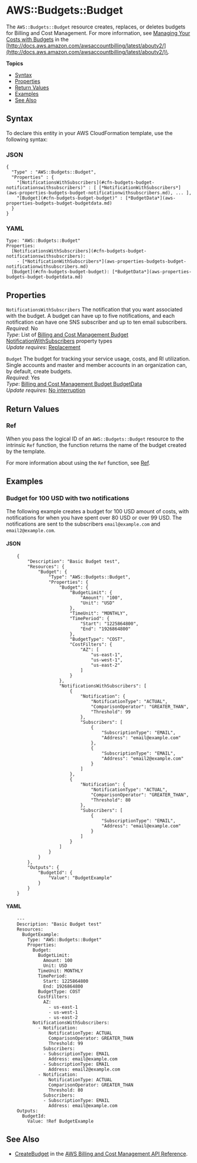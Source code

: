 # AWS::Budgets::Budget<a name="aws-resource-budgets-budget"></a>

The `AWS::Budgets::Budget` resource creates, replaces, or deletes budgets for Billing and Cost Management\. For more information, see [Managing Your Costs with Budgets](http://docs.aws.amazon.com/http://docs.aws.amazon.com/awsaccountbilling/latest/aboutv2/budgets-managing-costs.html) in the [http://docs.aws.amazon.com/awsaccountbilling/latest/aboutv2/](http://docs.aws.amazon.com/awsaccountbilling/latest/aboutv2/)\. 

**Topics**
+ [Syntax](#aws-resource-budgets-budget-syntax)
+ [Properties](#aws-resource-budgets-budget-properties)
+ [Return Values](#aws-resource-budgets-budget-returnvalues)
+ [Examples](#aws-resource-budgets-budget-examples)
+ [See Also](#aws-resource-budgets-budget-seealso)

## Syntax<a name="aws-resource-budgets-budget-syntax"></a>

To declare this entity in your AWS CloudFormation template, use the following syntax:

### JSON<a name="aws-resource-budgets-budget-syntax.json"></a>

```
{
  "Type" : "AWS::Budgets::Budget",
  "Properties" : {
    "[NotificationsWithSubscribers](#cfn-budgets-budget-notificationswithsubscribers)" : [ [*NotificationWithSubscribers*](aws-properties-budgets-budget-notificationwithsubscribers.md), ... ],
    "[Budget](#cfn-budgets-budget-budget)" : [*BudgetData*](aws-properties-budgets-budget-budgetdata.md)
  }
}
```

### YAML<a name="aws-resource-budgets-budget-syntax.yaml"></a>

```
Type: "AWS::Budgets::Budget"
Properties:
  [NotificationsWithSubscribers](#cfn-budgets-budget-notificationswithsubscribers): 
    - [*NotificationWithSubscribers*](aws-properties-budgets-budget-notificationwithsubscribers.md)
  [Budget](#cfn-budgets-budget-budget): [*BudgetData*](aws-properties-budgets-budget-budgetdata.md)
```

## Properties<a name="aws-resource-budgets-budget-properties"></a>

`NotificationsWithSubscribers`  <a name="cfn-budgets-budget-notificationswithsubscribers"></a>
The notification that you want associated with the budget\. A budget can have up to five notifications, and each notification can have one SNS subscriber and up to ten email subscribers\.  
 *Required*: No  
 *Type*: List of [Billing and Cost Management Budget NotificationWithSubscribers](aws-properties-budgets-budget-notificationwithsubscribers.md) property types  
 *Update requires*: [Replacement](using-cfn-updating-stacks-update-behaviors.md#update-replacement)

`Budget`  <a name="cfn-budgets-budget-budget"></a>
The budget for tracking your service usage, costs, and RI utilization\. Single accounts and master and member accounts in an organization can, by default, create budgets\.   
 *Required*: Yes  
 *Type*: [Billing and Cost Management Budget BudgetData](aws-properties-budgets-budget-budgetdata.md)  
 *Update requires*: [No interruption](using-cfn-updating-stacks-update-behaviors.md#update-no-interrupt) 

## Return Values<a name="aws-resource-budgets-budget-returnvalues"></a>

### Ref<a name="aws-resource-budgets-budget-ref"></a>

When you pass the logical ID of an `AWS::Budgets::Budget` resource to the intrinsic `Ref` function, the function returns the name of the budget created by the template\. 

For more information about using the `Ref` function, see [Ref](intrinsic-function-reference-ref.md)\. 

## Examples<a name="aws-resource-budgets-budget-examples"></a>

### Budget for 100 USD with two notifications<a name="aws-resource-budgets-budget-example1"></a>

The following example creates a budget for 100 USD amount of costs, with notifications for when you have spent over 80 USD or over 99 USD\. The notifications are sent to the subscribers `email@example.com` and `email2@example.com`\.

#### JSON<a name="aws-resource-budgets-budget-example1.json"></a>

```
    {
        "Description": "Basic Budget test",
        "Resources": {
            "Budget": {
                "Type": "AWS::Budgets::Budget",
                "Properties": {
                    "Budget": {
                        "BudgetLimit": {
                            "Amount": "100",
                            "Unit": "USD"
                        },
                        "TimeUnit": "MONTHLY",
                        "TimePeriod": {
                            "Start": "1225864800",
                            "End": "1926864800"
                        },
                        "BudgetType": "COST",
                        "CostFilters": {
                            "AZ": [
                                "us-east-1",
                                "us-west-1",
                                "us-east-2"
                            ]
                        }
                    },
                    "NotificationsWithSubscribers": [
                        {
                            "Notification": {
                                "NotificationType": "ACTUAL",
                                "ComparisonOperator": "GREATER_THAN",
                                "Threshold": 99
                            },
                            "Subscribers": [
                                {
                                    "SubscriptionType": "EMAIL",
                                    "Address": "email@example.com"
                                },
                                {
                                    "SubscriptionType": "EMAIL",
                                    "Address": "email2@example.com"
                                }
                            ]
                        },
                        {
                            "Notification": {
                                "NotificationType": "ACTUAL",
                                "ComparisonOperator": "GREATER_THAN",
                                "Threshold": 80
                            },
                            "Subscribers": [
                                {
                                    "SubscriptionType": "EMAIL",
                                    "Address": "email@example.com"
                                }
                            ]
                        }
                    ]
                }
            }
        },
        "Outputs": {
            "BudgetId": {
                "Value": "BudgetExample"
            }
        }
    }
```

#### YAML<a name="aws-resource-budgets-budget-example1.yaml"></a>

```
    ---
    Description: "Basic Budget test"
    Resources:
      BudgetExample:
        Type: "AWS::Budgets::Budget"
        Properties:
          Budget:
            BudgetLimit:
              Amount: 100
              Unit: USD
            TimeUnit: MONTHLY
            TimePeriod:
              Start: 1225864800
              End: 1926864800
            BudgetType: COST
            CostFilters:
              AZ:
                - us-east-1
                - us-west-1
                - us-east-2
          NotificationsWithSubscribers:
            - Notification:
                NotificationType: ACTUAL
                ComparisonOperator: GREATER_THAN
                Threshold: 99
              Subscribers:
              - SubscriptionType: EMAIL
                Address: email@example.com
              - SubscriptionType: EMAIL
                Address: email2@example.com
            - Notification:
                NotificationType: ACTUAL
                ComparisonOperator: GREATER_THAN
                Threshold: 80
              Subscribers:
              - SubscriptionType: EMAIL
                Address: email@example.com
    Outputs:
      BudgetId:
        Value: !Ref BudgetExample
```

## See Also<a name="aws-resource-budgets-budget-seealso"></a>
+ [CreateBudget](http://docs.aws.amazon.com/aws-cost-management/latest/APIReference/API_budgets_CreateBudget.html) in the [AWS Billing and Cost Management API Reference](http://docs.aws.amazon.com/aws-cost-management/latest/APIReference/Welcome.html)\. 